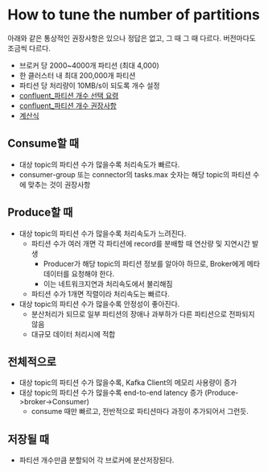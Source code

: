 # How to tune the number of partitions

아래와 같은 통상적인 권장사항은 있으나 정답은 없고, 그 때 그 때 다르다. 버전마다도 조금씩 다르다.

- 브로커 당 2000~4000개 파티션 (최대 4,000)
- 한 클러스터 내 최대 200,000개 파티션
- 파티션 당 처리량이 10MB/s이 되도록 개수 설정
- [confluent_파티션 개수 선택 요령](https://www.confluent.io/blog/how-choose-number-topics-partitions-kafka-cluster/)
- [confluent_파티션 개수 권장사항](https://www.confluent.io/blog/apache-kafka-supports-200k-partitions-per-cluster/)
- [계산식](https://dattell.com/data-architecture-blog/kafka-optimization-how-many-partitions-are-needed/)

## Consume할 때

- 대상 topic의 파티션 수가 많을수록 처리속도가 빠르다.
- consumer-group 또는 connector의 tasks.max 숫자는 해당 topic의 파티션 수에 맞추는 것이 권장사항

## Produce할 때

- 대상 topic의 파티션 수가 많을수록 처리속도가 느려진다.
  - 파티션 수가 여러 개면 각 파티션에 record를 분배할 때 연산량 및 지연시간 발생
    - Producer가 해당 topic의 파티션 정보를 알아야 하므로, Broker에게 메타데이터를 요청해야 한다.
    - 이는 네트워크지연과 처리속도에서 불리해짐
  - 파티션 수가 1개면 직렬이라 처리속도는 빠르다.
- 대상 topic의 파티션 수가 많을수록 안정성이 좋아진다.
  - 분산처리가 되므로 일부 파티션의 장애나 과부하가 다른 파티션으로 전파되지 않음
  - 대규모 데이터 처리시에 적합

## 전체적으로

- 대상 topic의 파티션 수가 많을수록, Kafka Client의 메모리 사용량이 증가
- 대상 topic의 파티션 수가 많을수록 end-to-end latency 증가 (Produce->broker->Consumer)
  - consume 때만 빠르고, 전반적으로 파티션마다 과정이 추가되어서 그런듯.

## 저장될 때

- 파티션 개수만큼 분할되어 각 브로커에 분산저장된다.
